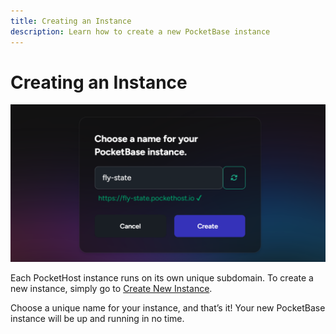 ```yaml
---
title: Creating an Instance
description: Learn how to create a new PocketBase instance
---
```

# Creating an Instance

![](create-instance.png)

Each PocketHost instance runs on its own unique subdomain. To create a new instance, simply go to [Create New Instance](/instances/new).

Choose a unique name for your instance, and that’s it! Your new PocketBase instance will be up and running in no time.
